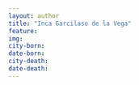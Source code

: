 ```yaml
---
layout: author
title: "Inca Garcilaso de la Vega"
feature: 
img:
city-born: 
date-born: 
city-death: 
date-death:
---
```

